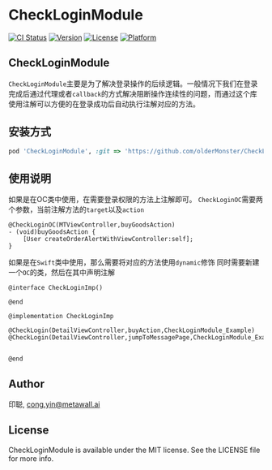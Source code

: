 # CheckLoginModule

[![CI Status](https://img.shields.io/travis/印聪/CheckLoginModule.svg?style=flat)](https://travis-ci.org/印聪/CheckLoginModule)
[![Version](https://img.shields.io/cocoapods/v/CheckLoginModule.svg?style=flat)](https://cocoapods.org/pods/CheckLoginModule)
[![License](https://img.shields.io/cocoapods/l/CheckLoginModule.svg?style=flat)](https://cocoapods.org/pods/CheckLoginModule)
[![Platform](https://img.shields.io/cocoapods/p/CheckLoginModule.svg?style=flat)](https://cocoapods.org/pods/CheckLoginModule)

## CheckLoginModule
`CheckLoginModule`主要是为了解决登录操作的后续逻辑。一般情况下我们在登录完成后通过代理或者`callback`的方式解决阻断操作连续性的问题，而通过这个库使用注解可以方便的在登录成功后自动执行注解对应的方法。

## 安装方式


```ruby
pod 'CheckLoginModule', :git => 'https://github.com/olderMonster/CheckLoginModule.git'
```

## 使用说明
如果是在OC类中使用，在需要登录权限的方法上注解即可。
`CheckLoginOC`需要两个参数，当前注解方法的`target`以及`action`
```
@CheckLoginOC(MTViewController,buyGoodsAction)
- (void)buyGoodsAction {
    [User createOrderAlertWithViewController:self];
}

```

如果是在`Swift`类中使用，那么需要将对应的方法使用`dynamic`修饰
同时需要新建一个`OC`的类，然后在其中声明注解
```
@interface CheckLoginImp()

@end

@implementation CheckLoginImp

@CheckLogin(DetailViewController,buyAction,CheckLoginModule_Example)
@CheckLogin(DetailViewController,jumpToMessagePage,CheckLoginModule_Example)


@end
```

## Author

印聪, cong.yin@metawall.ai

## License

CheckLoginModule is available under the MIT license. See the LICENSE file for more info.
